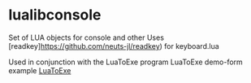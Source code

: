 # lualibconsole
Set of LUA objects for console and other
Uses [readkey]https://github.com/neuts-jl/readkey) for keyboard.lua

Used in conjunction with the LuaToExe program
LuaToExe demo-form example
[LuaToExe](https://github.com/neuts-jl/LuaToExe)

